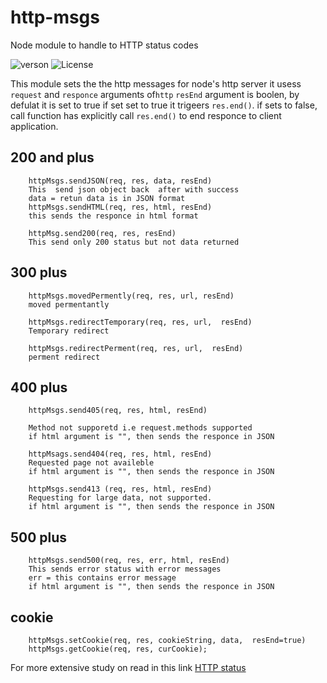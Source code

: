 # http-msgs
Node module to handle to  HTTP status codes

![verson](https://img.shields.io/badge/version-1.0.4-green.svg)
![License](https://img.shields.io/badge/License-MIT-yellowgreen.svg)

This module sets the the http messages for node's http server
it usess `request` and `responce` arguments of`http` 
`resEnd` argument is boolen, by defulat it  is set to true
if set set to true it trigeers `res.end()`. if sets to false, call function has explicitly call `res.end()` to end responce to client application. 

## 200 and plus
```
    httpMsgs.sendJSON(req, res, data, resEnd)
    This  send json object back  after with success 
    data = retun data is in JSON format
    httpMsgs.sendHTML(req, res, html, resEnd)
    this sends the responce in html format
```
```
    httpMsg.send200(req, res, resEnd)
    This send only 200 status but not data returned 
```
## 300  plus
```
    httpMsgs.movedPermently(req, res, url, resEnd)
    moved permentantly
```
```
    httpMsgs.redirectTemporary(req, res, url,  resEnd)
    Temporary redirect
```

```
    httpMsgs.redirectPerment(req, res, url,  resEnd)
    perment redirect
```

## 400 plus
```
    httpMsgs.send405(req, res, html, resEnd)
    
    Method not supporetd i.e request.methods supported
    if html argument is "", then sends the responce in JSON
```
    
```
    httpMsags.send404(req, res, html, resEnd)
    Requested page not availeble
    if html argument is "", then sends the responce in JSON
```
```
    httpMsgs.send413 (req, res, html, resEnd)
    Requesting for large data, not supported.
    if html argument is "", then sends the responce in JSON
```

## 500 plus

```
    httpMsgs.send500(req, res, err, html, resEnd)
    This sends error status with error messages
    err = this contains error message
    if html argument is "", then sends the responce in JSON
```

## cookie
```
    httpMsgs.setCookie(req, res, cookieString, data,  resEnd=true)
    httpMsgs.getCookie(req, res, curCookie);
```
For more extensive study on  read in this link [HTTP status](https://en.wikipedia.org/wiki/List_of_HTTP_status_codes)